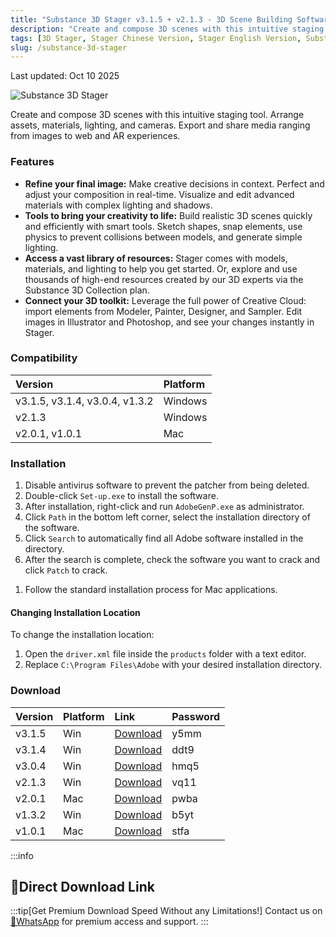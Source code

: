 ```yaml
---
title: "Substance 3D Stager v3.1.5 + v2.1.3 - 3D Scene Building Software"
description: "Create and compose 3D scenes with this intuitive staging tool. Arrange assets, materials, lighting, and cameras. Export and share media ranging from images to web and AR experiences."
tags: [3D Stager, Stager Chinese Version, Stager English Version, Substance, Substance 3D Stager, Substance Stager]
slug: /substance-3d-stager
---
```


Last updated: Oct 10 2025

![Substance 3D Stager](https://www.gfxcamp.com/wp-content/uploads/2021/06/Substance-3D-Stager-v1.jpg)

Create and compose 3D scenes with this intuitive staging tool. Arrange assets, materials, lighting, and cameras. Export and share media ranging from images to web and AR experiences.

### Features

- **Refine your final image:** Make creative decisions in context. Perfect and adjust your composition in real-time. Visualize and edit advanced materials with complex lighting and shadows.
- **Tools to bring your creativity to life:** Build realistic 3D scenes quickly and efficiently with smart tools. Sketch shapes, snap elements, use physics to prevent collisions between models, and generate simple lighting.
- **Access a vast library of resources:** Stager comes with models, materials, and lighting to help you get started. Or, explore and use thousands of high-end resources created by our 3D experts via the Substance 3D Collection plan.
- **Connect your 3D toolkit:** Leverage the full power of Creative Cloud: import elements from Modeler, Painter, Designer, and Sampler. Edit images in Illustrator and Photoshop, and see your changes instantly in Stager.

### Compatibility

| Version | Platform |
| :--- | :--- |
| v3.1.5, v3.1.4, v3.0.4, v1.3.2 | Windows |
| v2.1.3 | Windows |
| v2.0.1, v1.0.1 | Mac |

### Installation

<Tabs>
<TabItem value="win" label="Windows">

1. Disable antivirus software to prevent the patcher from being deleted.
2. Double-click `Set-up.exe` to install the software.
3. After installation, right-click and run `AdobeGenP.exe` as administrator.
4. Click `Path` in the bottom left corner, select the installation directory of the software.
5. Click `Search` to automatically find all Adobe software installed in the directory.
6. After the search is complete, check the software you want to crack and click `Patch` to crack.

</TabItem>
<TabItem value="mac" label="Mac">

1. Follow the standard installation process for Mac applications.

</TabItem>
</Tabs>

#### Changing Installation Location

To change the installation location:
1. Open the `driver.xml` file inside the `products` folder with a text editor.
2. Replace `C:\Program Files\Adobe` with your desired installation directory.

### Download

| Version | Platform | Link | Password |
| :--- | :--- | :--- | :--- |
| v3.1.5 | Win | [Download](https://pan.baidu.com/s/1lo6UdW2pO3Zqm-8x5ETV3g?pwd=y5mm) | y5mm |
| v3.1.4 | Win | [Download](https://pan.baidu.com/s/1PYdOCzPN9hAHkuRUTl1lIA?pwd=ddt9) | ddt9 |
| v3.0.4 | Win | [Download](https://pan.baidu.com/s/1fI09ik5F9Hb6m2KdOPK14A?pwd=hmq5) | hmq5 |
| v2.1.3 | Win | [Download](https://pan.baidu.com/s/1UKPIMZV-Fy2Zbw6DmP820w?pwd=vq11) | vq11 |
| v2.0.1 | Mac | [Download](https://pan.baidu.com/s/1WgaMJMc1MyAMXQzd7dCYBQ?pwd=pwba) | pwba |
| v1.3.2 | Win | [Download](https://pan.baidu.com/s/1_ZPGj1IBKHbmWDLbz8_2zA?pwd=b5yt) | b5yt |
| v1.0.1 | Mac | [Download](https://pan.baidu.com/s/1jebLkHaGzQxyDU6FVldnOQ) | stfa |

:::info
## 🚀Direct Download Link
:::tip[Get Premium Download Speed Without any Limitations!]
Contact us on [💬WhatsApp](https://wa.me/+8613237610083) for premium  access and support.
:::